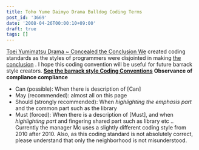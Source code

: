 ```yaml
---
title: Toho Yume Daimyo Drama Bulldog Coding Terms
post_id: '3669'
date: '2008-04-26T00:00:10+09:00'
draft: true
tags: []
---
```


[Toei Yumimatsu Drama ~ Concealed the Conclusion We](https://danmaq.com/!/thC/) created coding standards as the styles of programmers were disjointed in making [the conclusion](https://danmaq.com/!/thC/) . I hope this coding convention will be useful for future barrack style creators. **[See the barrack style Coding Conventions](https://danmaq.com/tag/coding-rule-of-danmakufu)** **Observance of compliance compliance**

*   Can (possible): When there is description of \[Can\]
*   May (recommended): almost all on this page
*   Should (strongly recommended): When _highlighting the emphasis part_ and the common part such as the library
*   Must (forced): When there is a description of \[Must\], and when _highlighting part_ and fingering shared part such as library etc .. Currently the manager Mc uses a slightly different coding style from 2010 after 2010. Also, as this coding standard is not absolutely correct, please understand that only the neighborhood is not misunderstood.
